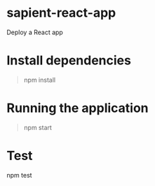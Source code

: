 # sapient-react-app
Deploy a React app


# Install dependencies 
  > npm install
  
# Running the application

> npm start

# Test
npm test
